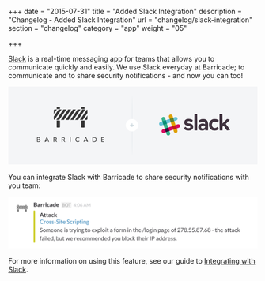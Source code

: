 +++
date = "2015-07-31"
title = "Added Slack Integration"
description = "Changelog - Added Slack Integration"
url = "changelog/slack-integration"
section = "changelog"
category = "app"
weight = "05"

+++

[Slack](../../using-barricade/#slack) is a real-time messaging app for teams that allows you to communicate quickly and easily. We use Slack everyday at Barricade; to communicate and to share security notifications - and now you can too!

![../../src/img/changelog/05-slack-logo.png](../../src/img/changelog/05-slack-logo.png)

You can integrate Slack with Barricade to share security notifications with you team:

![../../src/img/changelog/05-slack-message.png](../../src/img/changelog/05-slack-message.png)

For more information on using this feature, see our guide to [Integrating with Slack](../../using-barricade/#slack).